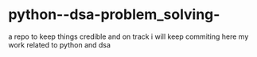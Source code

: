 # python--dsa-problem_solving-
a repo to keep things credible and on track
i will keep commiting here my work related to python and dsa 

